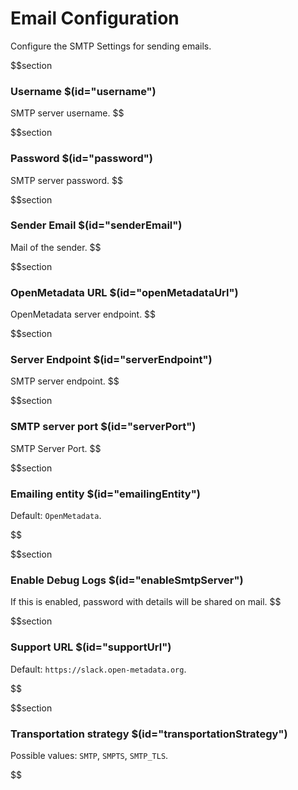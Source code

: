 # Email Configuration

Configure the SMTP Settings for sending emails.

$$section

### Username $(id="username")

SMTP server username.
$$

$$section

### Password $(id="password")

SMTP server password.
$$

$$section

### Sender Email $(id="senderEmail")

Mail of the sender.
$$

$$section

### OpenMetadata URL $(id="openMetadataUrl")

OpenMetadata server endpoint.
$$

$$section

### Server Endpoint $(id="serverEndpoint")

SMTP server endpoint.
$$

$$section

### SMTP server port $(id="serverPort")

SMTP Server Port.
$$

$$section

### Emailing entity $(id="emailingEntity")

Default: `OpenMetadata`.

$$

$$section

### Enable Debug Logs $(id="enableSmtpServer")

If this is enabled, password with details will be shared on mail.
$$

$$section

### Support URL $(id="supportUrl")

Default: `https://slack.open-metadata.org`.

$$

$$section

### Transportation strategy $(id="transportationStrategy")

Possible values: `SMTP`, `SMPTS`, `SMTP_TLS`.

$$